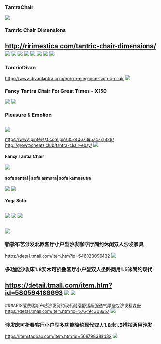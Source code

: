 ### TantraChair
![](https://i.pinimg.com/originals/54/31/49/54314985b5eb0eb7bb4cff8b207669ff.jpg)
### Tantric Chair Dimensions
http://ririmestica.com/tantric-chair-dimensions/
![](http://ririmestica.com/wp-content/uploads/2018/07/tantric-chair-dimensions-sofa-tantra-yang-love-home-design-app-game.jpg)
![](http://ririmestica.com/wp-content/uploads/2018/07/tantric-chair-dimensions-image-result-for-tantra-chair-dimensions-comfortable-and-sexy-furniture-tantra-furniture-ideas-and-lawn-furniture-home-design-ideas-living-room.jpg)
![](http://ririmestica.com/wp-content/uploads/2018/07/tantric-chair-dimensions-image-result-for-tantra-chair-dimensions-comfortable-and-sexy-furniture-tantra-furniture-ideas-and-lawn-furniture-home-design-software-free-download.jpg)
![](http://ririmestica.com/wp-content/uploads/2018/07/tantric-chair-dimensions-para-tantra-chair-sign-plan-tantra-morn-living-rooms-and-morn-living-home-design-games-3d.jpg)
![](http://ririmestica.com/wp-content/uploads/2018/07/tantric-chair-dimensions-for-tantra-chair-design-home-designer-suite-2018-coupon.jpg)
![](http://ririmestica.com/wp-content/uploads/2018/07/tantric-chair-dimensions-tantra-chair-dimensions-design-ideas-home-designer-pro-import-dwg.jpg)
![](http://ririmestica.com/wp-content/uploads/2018/07/tantric-chair-dimensions-relax-couch-sofa-for-gaming-chair-foam-mattress-lounge-home-designer-suite-tutorial.jpg)
![](http://ririmestica.com/wp-content/uploads/2018/07/tantric-chair-dimensions-tantra-chair-dimensions-fresh-sofa-tantra-sofa-you-home-design-software.jpg)
---
### TantricDivan
https://www.divantantra.com/en/sm-elegance-tantric-chair
![](https://www.divantantra.com/wp-content/uploads/2018/12/sm-1000x.jpg)
### Fancy Tantra Chair For Great Times - X150
![](http://www.globefurnish.com/media/catalog/product/cache/1/image/793x530/9d0d1e3f9842b44024e6273a632f715b/h/m/hmgn00547t_2.jpg)
![](http://www.globefurnish.com/media/catalog/product/cache/1/image/580x580/9d0d1e3f9842b44024e6273a632f715b/h/m/hmgn00547t_2.jpg)
### Pleasure & Emotion
![](https://www.divantantra.com/wp-content/uploads/2018/11/sentada-sillon-blanco_1.jpg)
---
https://www.pinterest.com/pin/352406739574781828/
http://growtocheats.club/tantra-chair-ebay/
![](http://growtocheats.club/wp-content/uploads/2019/02/tantra-chair-ebay-sofa.jpg)
#### Fancy Tantra Chair
![](http://www.globefurnish.com/media/catalog/product/cache/1/image/793x530/9d0d1e3f9842b44024e6273a632f715b/h/m/hmgn00547t_2.jpg)
#### sofa santai | sofa asmara| sofa kamasutra
![](https://ecs7.tokopedia.net/img/product-1/2017/5/28/34816653/34816653_983478d9-8a96-43f7-a483-2cef0fd68376_1000_466.png)
![](http://bioslim.info/wp-content/uploads/2018/10/tantric-chair-dimensions-tantra-sofa-a-chair-design-dimensions-en-sofas-tantra-chairs-dimensions.jpg)
#### Yoga Sofa
![](http://www.sellbyownerlistings.com/wp-content/uploads/splendid-chairs-chair-isolated-on-white-background-stock-photo-images-modern-regarding-best-tantra-chair-ebay-portraits.jpg)
![](https://sc01.alicdn.com/kf/HTB1gk1XKpXXXXXTXFXXq6xXFXXXG/200317932/HTB1gk1XKpXXXXXTXFXXq6xXFXXXG.jpg)
![](http://img.dropshippershop.com/vancouvernew/44701-thickbox_default/tantra-chair.jpg)
---
![](https://i.pinimg.com/564x/30/c5/ec/30c5ec417b28d8a9d3c973bb766f6b63.jpg)
---
### 新款布艺沙发北欧客厅小户型沙发咖啡厅简约休闲双人沙发家具
https://detail.tmall.com/item.htm?id=546023090432
![](https://img.alicdn.com/imgextra/i4/2271837720/TB22k1wggxlpuFjy0FoXXa.lXXa_!!2271837720.jpg)
### 多功能沙发床1.8实木可折叠客厅小户型双人坐卧两用1.5米简约现代
https://detail.tmall.com/item.htm?id=580594188693
![](https://img.alicdn.com/imgextra/i3/1969847690/O1CN01rCgNKc26g4DtDRD1U_!!1969847690.jpg)
![](https://img.alicdn.com/imgextra/i4/1969847690/O1CN01fM9w6S26g4DtZUKvo_!!1969847690.jpg)
---
###ARIS爱依瑞斯布艺沙发简约现代耐磨舒适超强透气厚座包沙发福森曼
https://detail.tmall.com/item.htm?id=576494308657
![](https://img.alicdn.com/imgextra/i3/2587463881/TB2Hd_9Jr1YBuNjSszeXXablFXa_!!2587463881.jpg)
### 沙发床可折叠客厅小户型多功能简约现代双人1.8米1.5推拉两用沙发
https://item.taobao.com/item.htm?id=568798388432
![](https://img.alicdn.com/imgextra/i4/2605205414/TB2_U72AA9WBuNjSspeXXaz5VXa_!!2605205414.jpg)